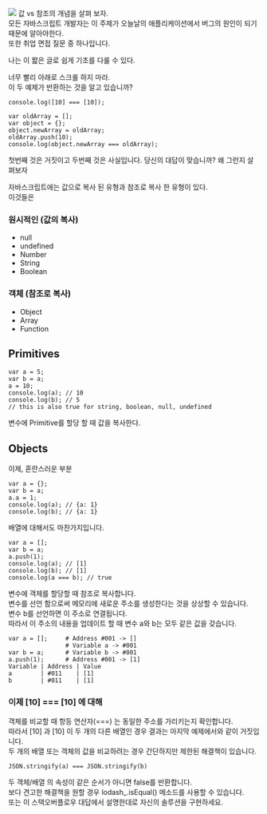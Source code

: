 ![](https://cdn-images-1.medium.com/max/1200/1*FYYeO7ZaS9bqe0D29vF5XA.jpeg)
값 vs 참조의 개념을 살펴 보자.  
모든 자바스크립트 개발자는 이 주제가 오늘날의 애플리케이션에서 버그의 원인이 되기 때문에 알아야한다.  
또한 취업 면접 질문 중 하나입니다.  

나는 이 짧은 글로 쉽게 기초를 다룰 수 있다.  

너무 빨리 아래로 스크롤 하지 마라.  
이 두 예제가 반환하는 것을 알고 있습니까?  

````
console.log([10] === [10]);

var oldArray = [];
var object = {};
object.newArray = oldArray;
oldArray.push(10);
console.log(object.newArray === oldArray);
````
첫번째 것은 거짓이고 두번째 것은 사실입니다.
당신의 대답이 맞습니까? 왜 그런지 살펴보자  

자바스크립트에는 값으로 복사 된 유형과 참조로 복사 한 유형이 있다.  
이것들은  
### 원시적인 (값의 복사)
* null
* undefined
* Number
* String
* Boolean

### 객체 (참조로 복사)
* Object
* Array
* Function

## Primitives
````
var a = 5;
var b = a;
a = 10;
console.log(a); // 10
console.log(b); // 5
// this is also true for string, boolean, null, undefined
````
변수에 Primitive를 할당 할 때 값을 복사한다.  

## Objects
이제, 혼란스러운 부분
````
var a = {};
var b = a;
a.a = 1;
console.log(a); // {a: 1}
console.log(b); // {a: 1}
````
배열에 대해서도 마찬가지입니다.
````
var a = [];
var b = a;
a.push(1);
console.log(a); // [1]
console.log(b); // [1]
console.log(a === b); // true
````
변수에 객체를 할당할 때 참조로 복사합니다.  
변수를 선언 함으로써 메모리에 새로운 주소를 생성한다는 것을 상상할 수 있습니다.  
변수 b를 선언하면 이 주소로 연결됩니다.  
따라서 이 주소의 내용을 업데이트 할 때 변수 a와 b는 모두 같은 값을 갖습니다.  
````
var a = [];     # Address #001 -> []
                # Variable a -> #001
var b = a;      # Variable b -> #001
a.push(1);      # Address #001 -> [1]
Variable | Address | Value
a        | #011    | [1]
b        | #011    | [1]
````

### 이제 [10] === [10] 에 대해
객체를 비교할 때 항등 연산자(===) 는 동일한 주소를 가리키는지 확인합니다.  
따라서 [10] 과 [10] 이 두 개의 다른 배열인 경우 결과는 마지막 예제에서와 같이 거짓입니다.  
두 개의 배열 또는 객체의 값을 비교하려는 경우 간단하지만 제한된 해결책이 있습니다.  
````
JSON.stringify(a) === JSON.stringify(b)
````
두 객체/배열 의 속성이 같은 순서가 아니면 false를 반환합니다.  
보다 견고한 해결책을 원할 경우 lodash_.isEqual() 메소드를 사용할 수 있습니다.  
또는 이 스택오버플로우 대답에서 설명한대로 자신의 솔루션을 구현하세요.  
